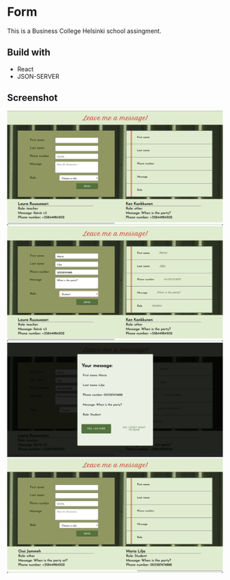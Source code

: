 # Form

This is a Business College Helsinki school assingment.

## Build with

- React
- JSON-SERVER

## Screenshot

![screenshot1 of the application](./src/pics/Screenshot1.png)
![screenshot2 of the application](./src/pics/Screenshot2.png)
![screenshot3 of the application](./src/pics/Screenshot3.png)
![screenshot4 of the application](./src/pics/Screenshot4.png)
